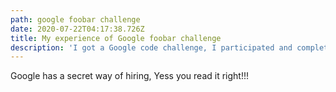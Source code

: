 ```yaml
---
path: google foobar challenge
date: 2020-07-22T04:17:38.726Z
title: My experience of Google foobar challenge
description: 'I got a Google code challenge, I participated and completed 4 Levels.'
---
```

Google has a secret way of hiring, Yess you read it right!!!
